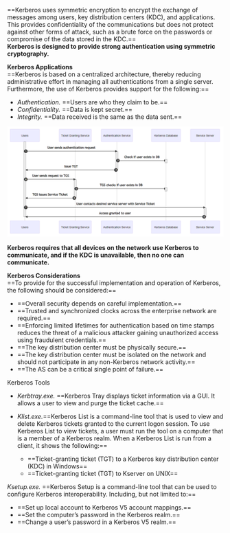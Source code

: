 ==Kerberos uses symmetric encryption to encrypt the exchange of messages among users, key distribution centers (KDC), and applications. This provides confidentiality of the communications but does not protect against other forms of attack, such as a brute force on the passwords or compromise of the data stored in the KDC.==  
**Kerberos is designed to provide strong authentication using symmetric cryptography.**

**Kerberos Applications**  
==Kerberos is based on a centralized architecture, thereby reducing administrative effort in managing all authentications from a single server. Furthermore, the use of Kerberos provides support for the following:==

- _Authentication._ ==Users are who they claim to be.==
- _Confidentiality._ ==Data is kept secret.==
- _Integrity._ ==Data received is the same as the data sent.==

![Image](Exported%20image%2020250315115815-0.png)

**Kerberos requires that all devices on the network use Kerberos to communicate, and if the KDC is unavailable, then no one can communicate.**
 
**Kerberos Considerations**  
==To provide for the successful implementation and operation of Kerberos, the following should be considered:==

- ==Overall security depends on careful implementation.==
- ==Trusted and synchronized clocks across the enterprise network are required.==
- ==Enforcing limited lifetimes for authentication based on time stamps reduces the threat of a malicious attacker gaining unauthorized access using fraudulent credentials.==
- ==The key distribution center must be physically secure.==
- ==The key distribution center must be isolated on the network and should not participate in any non-Kerberos network activity.==
- ==The AS can be a critical single point of failure.==
 
Kerberos Tools

- _Kerbtray.exe._ ==Kerberos Tray displays ticket information via a GUI. It allows a user to view and purge the ticket cache.==
- _Klist.exe._==Kerberos List is a command-line tool that is used to view and delete Kerberos tickets granted to the current logon session. To use Kerberos List to view tickets, a user must run the tool on a computer that is a member of a Kerberos realm. When a Kerberos List is run from a client, it shows the following:==
    
    - ==Ticket-granting ticket (TGT) to a Kerberos key distribution center (KDC) in Windows== 
    - ==Ticket-granting ticket (TGT) to Kserver on UNIX==

_Ksetup.exe._ ==Kerberos Setup is a command-line tool that can be used to configure Kerberos interoperability. Including, but not limited to:==

- ==Set up local account to Kerberos V5 account mappings.==
- ==Set the computer’s password in the Kerberos realm.==
- ==Change a user’s password in a Kerberos V5 realm.==